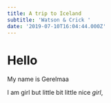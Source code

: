 ```yaml
---
title: A trip to Iceland
subtitle: 'Watson & Crick '
date: '2019-07-10T16:04:44.000Z'
---
```

  # Hello

  My name is Gerelmaa

  I am girl but little bit little nice *girl*, 


  